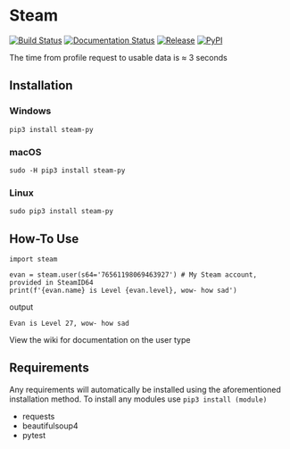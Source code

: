 # Steam

[![Build Status](https://travis-ci.org/DocCodes/steam.svg?branch=master)](https://travis-ci.org/DocCodes/steam-py)
[![Documentation Status](http://img.shields.io/badge/docs-v1.3.4-brightgreen.svg?style=flat)](https://github.com/DocCodes/steam-py/wiki)
[![Release](https://img.shields.io/github/release/doccodes/steam.svg)](https://github.com/DocCodes/steam-py/releases/latest)
[![PyPI](https://img.shields.io/pypi/v/steam-py.svg)](https://pypi.python.org/pypi/steam-py)

The time from profile request to usable data is ≈ 3 seconds

## Installation
### Windows
```
pip3 install steam-py
```
### macOS
```
sudo -H pip3 install steam-py
```
### Linux
```
sudo pip3 install steam-py
```

## How-To Use
```
import steam

evan = steam.user(s64='76561198069463927') # My Steam account, provided in SteamID64
print(f'{evan.name} is Level {evan.level}, wow- how sad')
```
output
```
Evan is Level 27, wow- how sad
```
View the wiki for documentation on the user type

## Requirements
Any requirements will automatically be installed using the aforementioned installation method.
To install any modules use `pip3 install (module)`
* requests
* beautifulsoup4
* pytest
